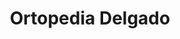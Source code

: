 ---
title: "Ortopedia Delgado"
url: /alcala-de-henares/ortopedia-delgado/
shop: suministros médicos
---